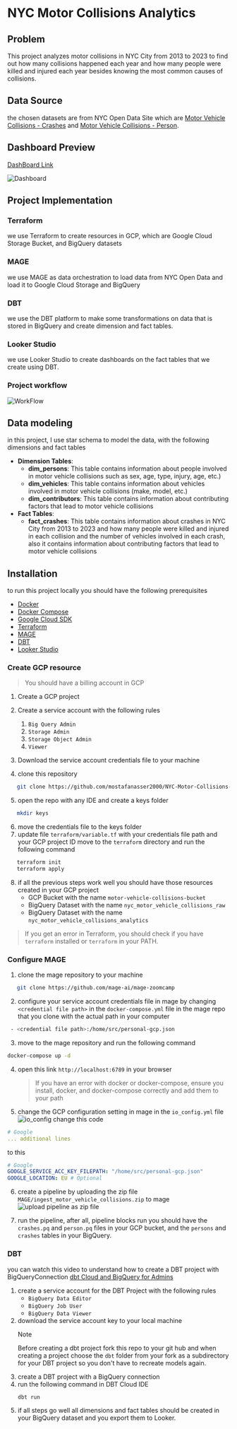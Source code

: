 # NYC Motor Collisions Analytics

## Problem

This project analyzes motor collisions in NYC City from 2013 to 2023 to find out how many collisions happened each year and how many people were killed and injured each year besides knowing the most common causes of collisions.

## Data Source

the chosen datasets are from NYC Open Data Site which are [Motor Vehicle Collisions - Crashes](https://data.cityofnewyork.us/Public-Safety/Motor-Vehicle-Collisions-Crashes/h9gi-nx95/about_data) and [Motor Vehicle Collisions - Person](https://data.cityofnewyork.us/Public-Safety/Motor-Vehicle-Collisions-Person/f55k-p6yu/about_data).

## Dashboard Preview

[DashBoard Link](https://lookerstudio.google.com/reporting/62a98bd3-48cd-4e50-8aa2-fe19651e546a)

![](imgs/dashbord.png "Dashboard")

## Project Implementation

### Terraform

we use Terraform to create resources in GCP, which are Google Cloud Storage Bucket, and BigQuery datasets

### MAGE

we use MAGE as data orchestration to load data from NYC Open Data and load it to Google Cloud Storage and BigQuery

### DBT

we use the DBT platform to make some transformations on data that is stored in BigQuery and create dimension and fact tables.

### Looker Studio

we use Looker Studio to create dashboards on the fact tables that we create using DBT.

### Project workflow

![](imgs/workflow.png "WorkFlow")

## Data modeling

in this project, I use star schema to model the data, with the following dimensions and fact tables

- **Dimension Tables**:
  - **dim_persons**: This table contains information about people involved in motor vehicle collisions such as sex, age, type, injury, age, etc.)
  - **dim_vehicles**: This table contains information about vehicles involved in motor vehicle collisions (make, model, etc.)
  - **dim_contributors**: This table contains information about contributing factors that lead to motor vehicle collisions
- **Fact Tables**:
  - **fact_crashes**: This table contains information about crashes in NYC City from 2013 to 2023 and how many people were killed and injured in each collision and the number of vehicles involved in each crash, also it contains information about contributing factors that lead to motor vehicle collisions

## Installation

to run this project locally you should have the following prerequisites

- [Docker](https://docs.docker.com/get-docker/)
- [Docker Compose](https://docs.docker.com/compose/install/)
- [Google Cloud SDK](https://cloud.google.com/sdk)
- [Terraform](https://www.terraform.io)
- [MAGE](https://www.mage.ai/)
- [DBT](https://docs.getdbt.com/docs/cloud/about-cloud-setup)
- [Looker Studio](https://lookerstudio.google.com)

### Create GCP resource

> You should have a billing account in GCP

1. Create a GCP project

2. Create a service account with the following rules
   1. `Big Query Admin`
   2. `Storage Admin`
   3. `Storage Object Admin`
   4. `Viewer`
3. Download the service account credentials file to your machine
4. clone this repository

```bash
   git clone https://github.com/mostafanasser2000/NYC-Motor-Collisions-Analytics.git
```

5. open the repo with any IDE and create a keys folder

```bash
   mkdir keys
```

6. move the credentials file to the keys folder
7. update file `terraform/variable.tf` with your credentials file path and your GCP project ID move to the `terraform` directory and run the following command

```bash
   terraform init
   terraform apply
```

8. if all the previous steps work well you should have those resources created in your GCP project
   - GCP Bucket with the name `motor-vehicle-collisions-bucket`
   - BigQuery Dataset with the name `nyc_motor_vehicle_collisions_raw`
   - BigQuery Dataset with the name `nyc_motor_vehicle_collisions_analytics`

> If you get an error in Terraform, you should check if you have `terraform` installed or `terraform` in your PATH.

### Configure MAGE

1. clone the mage repository to your machine

```bash
   git clone https://github.com/mage-ai/mage-zoomcamp
```

2. configure your service account credentials file in mage by changing `<credential file path>` in the `docker-compose.yml` file in the mage repo that you clone with the actual path in your computer

```bash
 - <credential file path>:/home/src/personal-gcp.json
```

3. move to the mage repository and run the following command

```bash
docker-compose up -d
```

4. open this link `http://localhost:6789` in your browser
   > If you have an error with docker or docker-compose, ensure you install, docker, and docker-compose correctly and add them to your path
5. change the GCP configuration setting in mage in the `io_config.yml` file
   ![](imgs/io_config.png "io_config")
   change this code

```yml
# Google
... additional lines
```

to this

```yml
# Google
GOOGLE_SERVICE_ACC_KEY_FILEPATH: "/home/src/personal-gcp.json"
GOOGLE_LOCATION: EU # Optional
```

6. create a pipeline by uploading the zip file `MAGE/ingest_motor_vehicle_collisions.zip` to mage
   ![](imgs/upload_zip.png "upload pipeline as zip file")

7. run the pipeline, after all, pipeline blocks run you should have the `crashes.pq` and `person.pq` files in your GCP bucket, and the `persons` and `crashes` tables in your BigQuery.

### DBT

you can watch this video to understand how to create a DBT project with BigQueryConnection [dbt Cloud and BigQuery for Admins
](https://courses.getdbt.com/courses/dbt-cloud-and-bigquery-for-admins)

1. create a service account for the DBT Project with the following rules
   - `BigQuery Data Editor`
   - `BigQuery Job User`
   - `BigQuery Data Viewer`
2. download the service account key to your local machine
   > [!NOTE]
   > Before creating a dbt project fork this repo to your git hub and when creating a project choose the `dbt` folder from your fork as a subdirectory for your DBT project so you don't have to recreate models again.
3. create a DBT project with a BigQuery connection
4. run the following command in DBT Cloud IDE
   ```bash
   dbt run
   ```
5. if all steps go well all dimensions and fact tables should be created in your BigQuery dataset and you export them to Looker.
